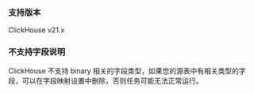 ### 支持版本

ClickHouse v21.x

### 不支持字段说明

ClickHouse 不支持 binary 相关的字段类型，如果您的源表中有相关类型的字段，可以在字段映射设置中删除，否则任务可能无法正常运行。